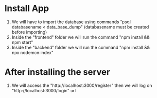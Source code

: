 # Install App

1. We will have to import the database using commands "psql databasename < data_base_dump" (databasename must be created before importing)
2. Inside the "frontend" folder we will run the command "npm install && npm start"
3. Inside the "backend" folder we will run the command "npm install && npx nodemon index"

# After installing the server
1. We will access the "http://localhost:3000/register" then we will log on "http://localhost:3000/login" url
